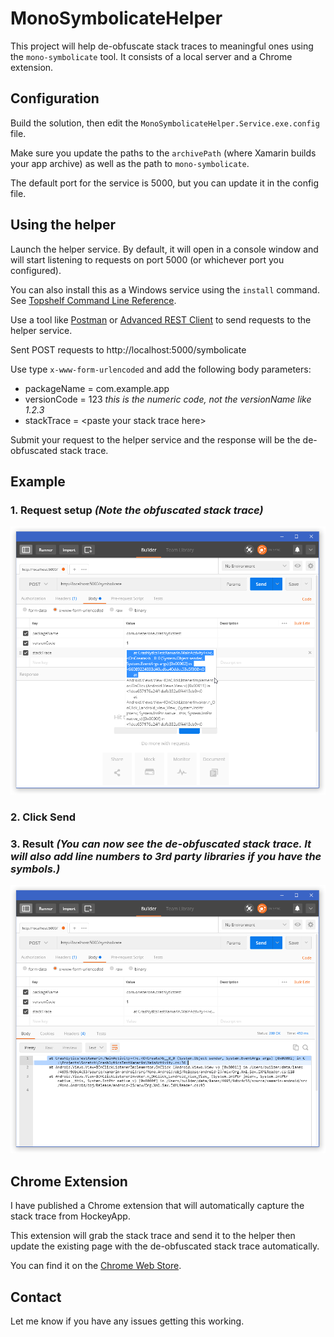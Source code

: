 # MonoSymbolicateHelper

This project will help de-obfuscate stack traces to meaningful ones using 
the `mono-symbolicate` tool. It consists of a local server and a Chrome
extension.

## Configuration

Build the solution, then edit the `MonoSymbolicateHelper.Service.exe.config` file.

Make sure you update the paths to the `archivePath` (where Xamarin builds your app archive) as well as the path to `mono-symbolicate`.

The default port for the service is 5000, but you can update it in the config file.

## Using the helper

Launch the helper service. By default, it will open in a console window and will start listening to requests on port 5000 (or whichever port you configured). 

You can also install this as a Windows service using the `install` command. See [Topshelf Command Line Reference](http://docs.topshelf-project.com/en/latest/overview/commandline.html).

Use a tool like [Postman](https://chrome.google.com/webstore/detail/postman/fhbjgbiflinjbdggehcddcbncdddomop?hl=en) or [Advanced REST Client](https://chrome.google.com/webstore/detail/advanced-rest-client/hgmloofddffdnphfgcellkdfbfbjeloo?hl=en) to send requests to the helper service.

Sent POST requests to http://localhost:5000/symbolicate

Use type `x-www-form-urlencoded` and add the following body parameters:

* packageName = com.example.app
* versionCode = 123 *this is the numeric code, not the versionName like 1.2.3*
* stackTrace = \<paste your stack trace here>

Submit your request to the helper service and the response will be the de-obfuscated stack trace.

## Example

### **1. Request setup** *(Note the obfuscated stack trace)*
<img src="./docs/screenshot-request.png" />

### **2. Click Send**

### **3. Result** *(You can now see the de-obfuscated stack trace. It will also add line numbers to 3rd party libraries if you have the symbols.)*
<img src="./docs/screenshot-result.png" />


## Chrome Extension

I have published a Chrome extension that will automatically capture
the stack trace from HockeyApp.

This extension will grab the stack trace and send it to the helper then update
the existing page with the de-obfuscated stack trace automatically.

You can find it on the [Chrome Web Store](https://chrome.google.com/webstore/detail/monosymbolicatehelper-hoc/jjnnmicghifjnnaecpeamlhpmpleiphb/related?hl=en-US&gl=US).

## Contact

Let me know if you have any issues getting this working.


